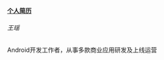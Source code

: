 [**个人简历**](http://htmlpreview.github.com/?https://github.com/wang-yao/resume/blob/master/resume.html)<br />

###### 王瑶<br />

Android开发工作者，从事多款商业应用研发及上线运营<br />
